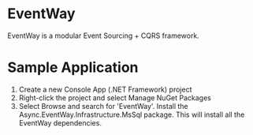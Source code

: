 # EventWay
EventWay is a modular Event Sourcing + CQRS framework.

# Sample Application
1. Create a new Console App (.NET Framework) project
2. Right-click the project and select Manage NuGet Packages
3. Select Browse and search for 'EventWay'.
Install the Async.EventWay.Infrastructure.MsSql package. This will install all the EventWay dependencies.


